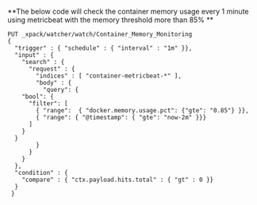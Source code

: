 **The below code will check the container memory usage every 1 minute using metricbeat with the memory threshold more than 85%
**

```console
PUT _xpack/watcher/watch/Container_Memory_Monitoring
{
  "trigger" : { "schedule" : { "interval" : "1m" }},
  "input" : {
    "search" : {
      "request" : {
        "indices" : [ "container-metricbeat-*" ],
        "body" : {
          "query": {
    "bool": {
      "filter": [ 
        { "range":  { "docker.memory.usage.pct": {"gte": "0.85"} }}, 
        { "range": { "@timestamp": { "gte": "now-2m" }}} 
      ]
    }
  }
        }
      }
    }
  },
  "condition" : {
    "compare" : { "ctx.payload.hits.total" : { "gt" : 0 }}
  }
 }
```
